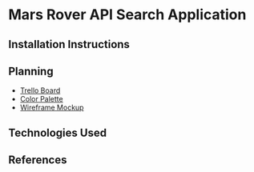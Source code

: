 # Mars Rover API Search Application

## Installation Instructions

## Planning

* [Trello Board](https://trello.com/b/H1aFGLwu/mars-rover-api-application)
* [Color Palette](https://coolors.co/877774-061a40-0e68b1-191819-ffffff)
* [Wireframe Mockup](#)

## Technologies Used

## References
